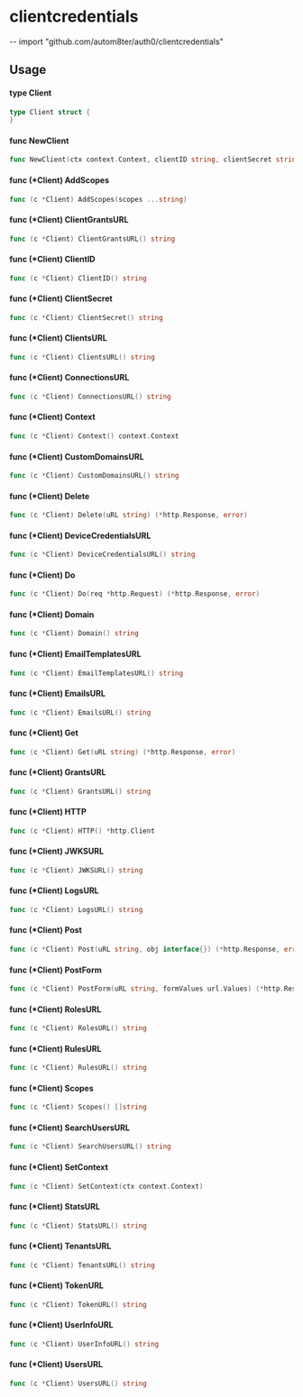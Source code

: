 # clientcredentials
--
    import "github.com/autom8ter/auth0/clientcredentials"


## Usage

#### type Client

```go
type Client struct {
}
```


#### func  NewClient

```go
func NewClient(ctx context.Context, clientID string, clientSecret string, domain string, scopes []string) *Client
```

#### func (*Client) AddScopes

```go
func (c *Client) AddScopes(scopes ...string)
```

#### func (*Client) ClientGrantsURL

```go
func (c *Client) ClientGrantsURL() string
```

#### func (*Client) ClientID

```go
func (c *Client) ClientID() string
```

#### func (*Client) ClientSecret

```go
func (c *Client) ClientSecret() string
```

#### func (*Client) ClientsURL

```go
func (c *Client) ClientsURL() string
```

#### func (*Client) ConnectionsURL

```go
func (c *Client) ConnectionsURL() string
```

#### func (*Client) Context

```go
func (c *Client) Context() context.Context
```

#### func (*Client) CustomDomainsURL

```go
func (c *Client) CustomDomainsURL() string
```

#### func (*Client) Delete

```go
func (c *Client) Delete(uRL string) (*http.Response, error)
```

#### func (*Client) DeviceCredentialsURL

```go
func (c *Client) DeviceCredentialsURL() string
```

#### func (*Client) Do

```go
func (c *Client) Do(req *http.Request) (*http.Response, error)
```

#### func (*Client) Domain

```go
func (c *Client) Domain() string
```

#### func (*Client) EmailTemplatesURL

```go
func (c *Client) EmailTemplatesURL() string
```

#### func (*Client) EmailsURL

```go
func (c *Client) EmailsURL() string
```

#### func (*Client) Get

```go
func (c *Client) Get(uRL string) (*http.Response, error)
```

#### func (*Client) GrantsURL

```go
func (c *Client) GrantsURL() string
```

#### func (*Client) HTTP

```go
func (c *Client) HTTP() *http.Client
```

#### func (*Client) JWKSURL

```go
func (c *Client) JWKSURL() string
```

#### func (*Client) LogsURL

```go
func (c *Client) LogsURL() string
```

#### func (*Client) Post

```go
func (c *Client) Post(uRL string, obj interface{}) (*http.Response, error)
```

#### func (*Client) PostForm

```go
func (c *Client) PostForm(uRL string, formValues url.Values) (*http.Response, error)
```

#### func (*Client) RolesURL

```go
func (c *Client) RolesURL() string
```

#### func (*Client) RulesURL

```go
func (c *Client) RulesURL() string
```

#### func (*Client) Scopes

```go
func (c *Client) Scopes() []string
```

#### func (*Client) SearchUsersURL

```go
func (c *Client) SearchUsersURL() string
```

#### func (*Client) SetContext

```go
func (c *Client) SetContext(ctx context.Context)
```

#### func (*Client) StatsURL

```go
func (c *Client) StatsURL() string
```

#### func (*Client) TenantsURL

```go
func (c *Client) TenantsURL() string
```

#### func (*Client) TokenURL

```go
func (c *Client) TokenURL() string
```

#### func (*Client) UserInfoURL

```go
func (c *Client) UserInfoURL() string
```

#### func (*Client) UsersURL

```go
func (c *Client) UsersURL() string
```
